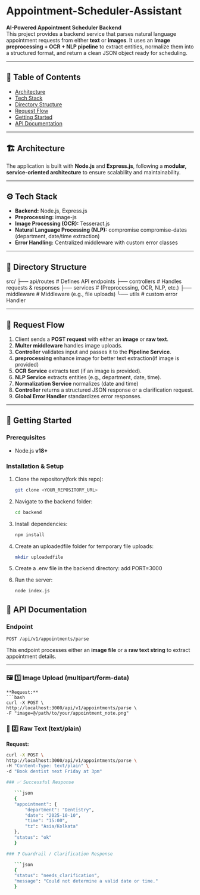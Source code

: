 # Appointment-Scheduler-Assistant

**AI-Powered Appointment Scheduler Backend**  
This project provides a backend service that parses natural language appointment requests from either **text** or **images**. It uses an **Image preprocessing + OCR + NLP pipeline** to extract entities, normalize them into a structured format, and return a clean JSON object ready for scheduling.

---

## 📑 Table of Contents

- [Architecture](#-architecture)
- [Tech Stack](#-tech-stack)
- [Directory Structure](#-directory-structure)
- [Request Flow](#-request-flow)
- [Getting Started](#-getting-started)
- [API Documentation](#-api-documentation)

---

## 🏗 Architecture

The application is built with **Node.js** and **Express.js**, following a **modular, service-oriented architecture** to ensure scalability and maintainability.

---

## ⚙️ Tech Stack

- **Backend:** Node.js, Express.js
- **Preprocessing:** image-js
- **Image Processing (OCR):** Tesseract.js
- **Natural Language Processing (NLP):** compromise compromise-dates (department, date/time extraction)
- **Error Handling:** Centralized middleware with custom error classes

---

## 📂 Directory Structure

src/
├── api/routes # Defines API endpoints
├── controllers # Handles requests & responses
├── services # (Preprocessing, OCR, NLP, etc.)
├── middleware # Middleware (e.g., file uploads)
└── utils # custom error Handler

---

## 🔄 Request Flow

1. Client sends a **POST request** with either an **image** or **raw text**.
2. **Multer middleware** handles image uploads.
3. **Controller** validates input and passes it to the **Pipeline Service**.
4. **preprocessing** enhance image for better text extraction(if image is provided)
5. **OCR Service** extracts text (if an image is provided).
6. **NLP Service** extracts entities (e.g., department, date, time).
7. **Normalization Service** normalizes (date and time)
8. **Controller** returns a structured JSON response or a clarification request.
9. **Global Error Handler** standardizes error responses.

---

## 🚀 Getting Started

### Prerequisites

- Node.js **v18+**

### Installation & Setup

1. Clone the repository(fork this repo):

   ```bash
   git clone <YOUR_REPOSITORY_URL>

   ```

2. Navigate to the backend folder:

   ```bash
   cd backend

   ```

3. Install dependencies:

   ```bash
   npm install

   ```

4. Create an uploadedfile folder for temporary file uploads:

   ```bash
   mkdir uploadedfile

   ```

5. Create a .env file in the backend directory:
   add PORT=3000

6. Run the server:
   ```bash
   node index.js
   ```

## 📡 API Documentation

### **Endpoint**

`POST /api/v1/appointments/parse`

This endpoint processes either an **image file** or a **raw text string** to extract appointment details.

---

### 🖼️ 1️⃣ Image Upload (multipart/form-data)

    **Request:**
    ```bash
    curl -X POST \
    http://localhost:3000/api/v1/appointments/parse \
    -F "image=@/path/to/your/appointment_note.png"

### 📝 2️⃣ Raw Text (text/plain)

**Request:**

````bash
curl -X POST \
http://localhost:3000/api/v1/appointments/parse \
-H "Content-Type: text/plain" \
-d "Book dentist next Friday at 3pm"

### ✅ Successful Response

   ```json
   {
   "appointment": {
       "department": "Dentistry",
       "date": "2025-10-10",
       "time": "15:00",
       "tz": "Asia/Kolkata"
   },
   "status": "ok"
   }

### ❓ Guardrail / Clarification Response

   ```json
   {
   "status": "needs_clarification",
   "message": "Could not determine a valid date or time."
   }
````
